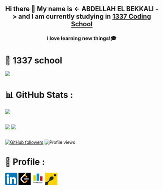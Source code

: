 <h2 align="center"> Hi there 👋 My name is <- ABDELLAH EL BEKKALI -> and I am currently studying in <a href="https://1337.ma/" target="_blank" rel="noopener noreferrer">1337 Coding School</a></h2>
<h3 align="center">I love learning new things!🎓</h3>

<!--
**Mounadi05/Mounadi05** is a ✨ _special_ ✨ repository because its `README.md` (this file) appears on your GitHub profile.
Here are some ideas to get you started:
- 🔭 I’m currently working on ...
- 🌱 I’m currently learning ...
- 👯 I’m looking to collaborate on ...
- 🤔 I’m looking for help with ...
- 💬 Ask me about ...
- 📫 How to reach me: ...
- 😄 Pronouns: ...
- ⚡ Fun fact: ...
-->
# 🏫 1337 school
![](https://badge.mediaplus.ma/darkgray/ael-bekk)

 # 📊 GitHub Stats :
  ![](https://github-readme-streak-stats.herokuapp.com/?user=ael-bekk&langs_count=3&layout=compact&show_icons=true&theme=dark)<br/>

 <br>
 <div align="left">
   <img height="160" src="https://github-readme-stats.vercel.app/api?username=ael-bekk&langs_count=3&layout=compact&show_icons=true&theme=monokai&count_private=true&include_all_commits=true&bg_color=,303030,080808" > 
   <img height="160" src="https://github-readme-stats.vercel.app/api/top-langs/?username=ael-bekk&theme=monokai&bg_color=,080808,303030&langs_count=3" >
 </div>
 <br>

[![GitHub followers](https://img.shields.io/github/followers/ael-bekk.svg?style=social&label=Follow&maxAge=2592000)](https://github.com/ael-bekk?tab=followers)
![Profile views](https://komarev.com/ghpvc/?username=ael-bekk&label=Visitors+Count&color=brightgreen) 

 # 👤 Profile :
[<img src='https://github.com/ael-bekk/ael-bekk/blob/main/img/download.png' alt='linkedin' height='40'>](https://www.linkedin.com/in/el-bekkali-abdellah-a812aa241/)   [<img src='https://github.com/ael-bekk/ael-bekk/blob/main/img/download2.png' height='40'>](https://leetcode.com/ael-bekk/)   [<img src='https://github.com/ael-bekk/ael-bekk/blob/main/img/download3.png' alt='codeforces' height='40'>](https://codeforces.com/profile/ael-bekk00)   [<img src='https://github.com/ael-bekk/ael-bekk/blob/main/img/download4.png' alt='codingame' height='40'>](https://www.codingame.com/profile/eb5df72bb9beb07d17dd195d9c121c207572164)
